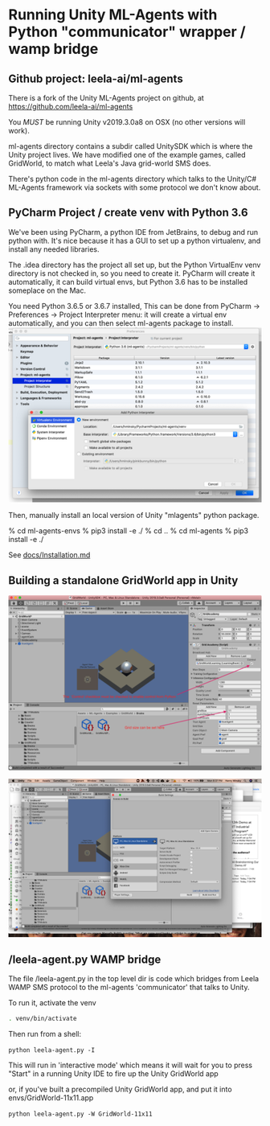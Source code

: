 # Running Unity ML-Agents with Python "communicator" wrapper / wamp bridge

## Github project: leela-ai/ml-agents

There is a fork of the Unity ML-Agents project on github, at https://github.com/leela-ai/ml-agents

You *MUST* be running Unity v2019.3.0a8 on OSX (no other versions will work).

ml-agents directory contains a subdir called UnitySDK which is where the Unity project lives. We have modified one of the example games, called GridWorld, to match what Leela's Java grid-world SMS does. 

There's python code in the ml-agents directory which talks to the Unity/C# ML-Agents framework via sockets with some protocol we don't know about. 

## PyCharm Project / create venv with Python 3.6

We've been using PyCharm, a python IDE from JetBrains, to debug and run python with. It's nice because it has a GUI to set up a python virtualenv, and install any needed libraries.

The .idea directory has the project all set up, but the Python VirtualEnv venv directory is not checked in, so you need to create it.  PyCharm will create it automatically, it can build virtual envs, but Python 3.6 has to be installed someplace on the Mac. 

You need Python 3.6.5 or 3.6.7 installed, This can be done from PyCharm ->  Preferences -> Project Interpreter menu: it will create a virtual env automatically, and you can then select ml-agents package to install.
![pycharm-preferences](doc-images/pycharm-preferences.png)

Then, manually install an local version of Unity "mlagents" python package.

% cd ml-agents-envs
% pip3 install -e ./
% cd ..
% cd ml-agents
% pip3 install -e ./

See [docs/Installation.md](docs/Installation.md) 

## Building a standalone GridWorld app in Unity

![unity-build](doc-images/unity-build.png)

![build-save](doc-images/build-save.png)

## /leela-agent.py WAMP bridge

The file /leela-agent.py in the top level dir is code which bridges from Leela WAMP SMS protocol to the ml-agents 'communicator' that talks to Unity. 

To run it, activate the venv

```bash
. venv/bin/activate
```

Then run from a shell:

`python leela-agent.py -I`

This will run in 'interactive mode' which means it will wait for you to press "Start" in a running Unity IDE to fire up the Unity GridWorld app

or, if you've built a precompiled Unity GridWorld app, and put it into envs/GridWorld-11x11.app

`python leela-agent.py -W GridWorld-11x11`



